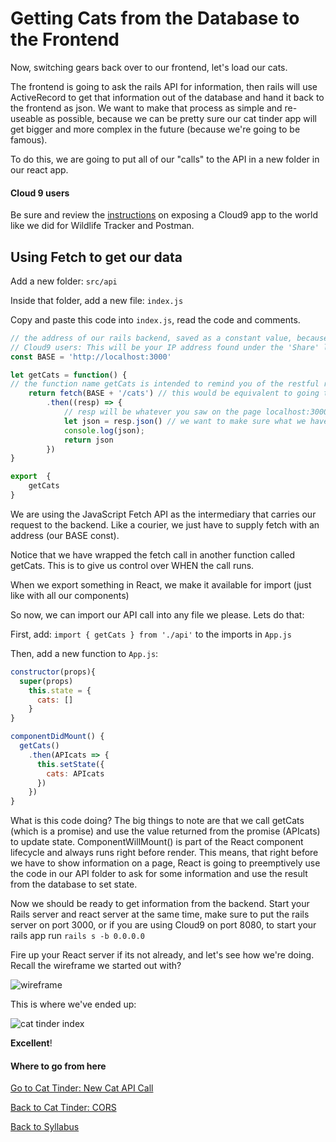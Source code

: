 # Getting Cats from the Database to the Frontend

Now, switching gears back over to our frontend, let's load our cats.

The frontend is going to ask the rails API for information, then rails will use ActiveRecord to get that information out of the database and hand it back to the frontend as json. We want to make that process as simple and re-useable as possible, because we can be pretty sure our cat tinder app will get bigger and more complex in the future (because we're going to be famous).

To do this, we are going to put all of our "calls" to the API in a new folder in our react app.

#### Cloud 9 users
Be sure and review the [instructions](../../Rails-M/additional-topics/07rails_cloud9_access.md) on exposing a Cloud9 app to the world like we did for Wildlife Tracker and Postman.

## Using Fetch to get our data

Add a new folder: ``` src/api ```

Inside that folder, add a new file: ``` index.js ```

Copy and paste this code into ```index.js```, read the code and comments.

```javascript
// the address of our rails backend, saved as a constant value, because we never want to accidentally change it
// Cloud9 users: This will be your IP address found under the 'Share' link
const BASE = 'http://localhost:3000'

let getCats = function() {
// the function name getCats is intended to remind you of the restful rails route --> GET '/cats'.
	return fetch(BASE + '/cats') // this would be equivalent to going to localhost:3000/cats in your browser. Do that - - what do you see?
		.then((resp) => {
           	// resp will be whatever you saw on the page localhost:3000/cats, it is the result of our fetch call
			let json = resp.json() // we want to make sure what we have is just the json part of the response
			console.log(json);
			return json
		})
}

export  {
	getCats
}
```

We are using the JavaScript Fetch API as the intermediary that carries our request to the backend. Like a courier, we just have to supply fetch with an address (our BASE const).

Notice that we have wrapped the fetch call in another function called getCats. This is to give us control over WHEN the call runs.

When we export something in React, we make it available for import (just like with all our components)

So now, we can import our API call into any file we please. Lets do that:

First, add: ```import { getCats } from './api'``` to the imports in ```App.js```

Then, add a new function to ```App.js```:

``` javascript
constructor(props){
  super(props)
	this.state = {
	  cats: []
	}
}

componentDidMount() {
  getCats()
	.then(APIcats => {
	  this.setState({
		cats: APIcats
	  })
	})
}
```

What is this code doing? The big things to note are that we call getCats (which is a promise) and use the value returned from the promise (APIcats) to update state. ComponentWillMount() is part of the React component lifecycle and always runs right before render. This means, that right before we
have to show information on a page, React is going to preemptively use the code in our API folder to ask for some information and use the result from the
database to set state.

Now we should be ready to get information from the backend. Start your Rails server and react server at the same time, make sure to put the rails server on port 3000, or if you are using Cloud9 on port 8080, to start your rails app run  `rails s -b 0.0.0.0`

Fire up your React server if its not already, and let's see how we're doing.  Recall the wireframe we started out with?

![wireframe](https://s3.amazonaws.com/learn-site/curriculum/cat-tinder/cat-tinder-wireframe.png)

This is where we've ended up:

![cat tinder index](https://s3.amazonaws.com/learn-site/curriculum/cat-tinder/cat-tinder-index.png)

__Excellent__!

#### Where to go from here

[Go to Cat Tinder: New Cat API Call](./09cat_tinder_new_cat_form.md)

[Back to Cat Tinder: CORS](../Backend/05cat_tinder_CORS.md)

[Back to Syllabus](../../README.md)
